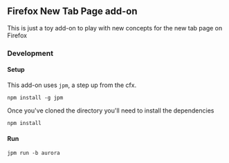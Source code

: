 ## Firefox New Tab Page add-on

This is just a toy add-on to play with new concepts for the new tab page on Firefox

### Development

#### Setup

This add-on uses `jpm`, a step up from the cfx.

  `npm install -g jpm`

Once you've cloned the directory you'll need to install the dependencies

  `npm install`

#### Run

  `jpm run -b aurora`

